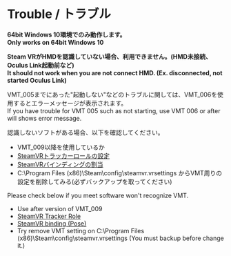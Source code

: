 # Trouble / トラブル

**64bit Windows 10環境でのみ動作します。**  
**Only works on 64bit Windows 10**  

**Steam VRがHMDを認識していない場合、利用できません。(HMD未接続、Oculus Link起動前など)**  
**It should not work when you are not connect HMD. (Ex. disconnected, not started Oculus Link)**  

VMT_005までにあった"起動しない"などのトラブルに関しては、VMT_006を使用するとエラーメッセージが表示されます。  
If you have trouble for VMT 005 such as not starting, use VMT 006 or after will shows error message.  

認識しないソフトがある場合、以下を確認してください。  

+ VMT_009以降を使用しているか
+ [SteamVRトラッカーロールの設定](howto.md)
+ [SteamVRバインディングの割当](binding.md)
+ C:\Program Files (x86)\Steam\config\steamvr.vrsettings からVMT周りの設定を削除してみる(必ずバックアップを取ってください)

Please check below if you meet software won't recognize VMT.  

+ Use after version of VMT_009
+ [SteamVR Tracker Role](note_en.md)
+ [SteamVR binding (Pose)](binding.md)
+ Try remove VMT setting on C:\Program Files (x86)\Steam\config\steamvr.vrsettings (You must backup before change it.)
